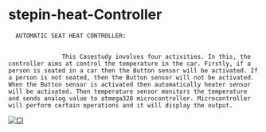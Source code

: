# stepin-heat-Controller


      AUTOMATIC SEAT HEAT CONTROLLER:
     
                  
                   This Casestudy involves four activities. In this, the controller aims at control the temperature in the car. Firstly, if a person is seated in a car then the Button sensor will be activated. If a person is not seated, then the Button sensor will not be activated. When the Button sensor is activated then automatically heater sensor will be activated. Then temperature sensor monitors the temperature and sends analog value to atmega328 microcontroller. Microcontroller will perform certain operations and it will display the output.
                  
[![CI](https://github.com/Mokkarala-NagaSai-Lakshmi-Samyuktha/stepin-heat-Controller/actions/workflows/compile.yml/badge.svg)](https://github.com/Mokkarala-NagaSai-Lakshmi-Samyuktha/stepin-heat-Controller/actions/workflows/compile.yml)
